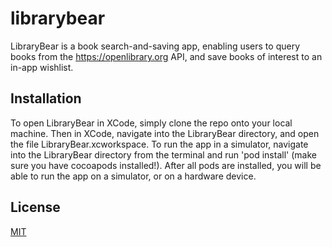 # librarybear
LibraryBear is a book search-and-saving app, enabling users to query books from the https://openlibrary.org API, and save
books of interest to an in-app wishlist.

## Installation
To open LibraryBear in XCode, simply clone the repo onto your local machine. Then in XCode, navigate into the LibraryBear
directory, and open the file LibraryBear.xcworkspace. To run the app in a simulator, navigate into the LibraryBear directory
from the terminal and run 'pod install' (make sure you have cocoapods installed!). After all pods are installed, you will
be able to run the app on a simulator, or on a hardware device.

## License
[MIT](https://choosealicense.com/licenses/mit/)
